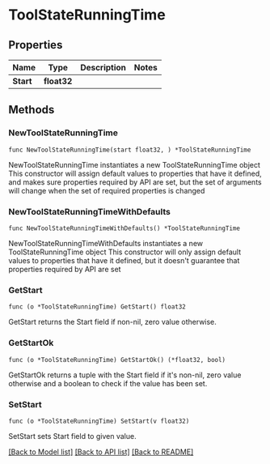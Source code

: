 # ToolStateRunningTime

## Properties

Name | Type | Description | Notes
------------ | ------------- | ------------- | -------------
**Start** | **float32** |  | 

## Methods

### NewToolStateRunningTime

`func NewToolStateRunningTime(start float32, ) *ToolStateRunningTime`

NewToolStateRunningTime instantiates a new ToolStateRunningTime object
This constructor will assign default values to properties that have it defined,
and makes sure properties required by API are set, but the set of arguments
will change when the set of required properties is changed

### NewToolStateRunningTimeWithDefaults

`func NewToolStateRunningTimeWithDefaults() *ToolStateRunningTime`

NewToolStateRunningTimeWithDefaults instantiates a new ToolStateRunningTime object
This constructor will only assign default values to properties that have it defined,
but it doesn't guarantee that properties required by API are set

### GetStart

`func (o *ToolStateRunningTime) GetStart() float32`

GetStart returns the Start field if non-nil, zero value otherwise.

### GetStartOk

`func (o *ToolStateRunningTime) GetStartOk() (*float32, bool)`

GetStartOk returns a tuple with the Start field if it's non-nil, zero value otherwise
and a boolean to check if the value has been set.

### SetStart

`func (o *ToolStateRunningTime) SetStart(v float32)`

SetStart sets Start field to given value.



[[Back to Model list]](../README.md#documentation-for-models) [[Back to API list]](../README.md#documentation-for-api-endpoints) [[Back to README]](../README.md)


